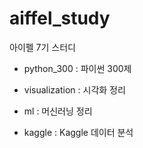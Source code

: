 # aiffel_study
아이펠 7기 스터디

- python_300 : 파이썬 300제

- visualization : 시각화 정리

- ml : 머신러닝 정리

- kaggle : Kaggle 데이터 분석
